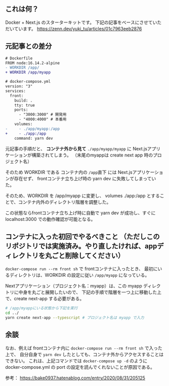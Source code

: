 ## これは何？
Docker + Next.js のスターターキットです。
下記の記事をベースにさせていただいています。
https://zenn.dev/yuki_tu/articles/01c7963eeb2876

## 元記事との差分

```diff
# Dockerfile
FROM node:16.14.2-alpine
- WORKDIR /app/
+ WORKDIR /app/myapp
```

```diff
# docker-compose.yml
version: "3"
services:
  front:
    build: .
    tty: true
    ports:
      - "3000:3000" # 開発用
      - "4000:4000" # 本番用
    volumes:
-     - ./app/myapp:/app
+     - ./app:/app
    command: yarn dev
```

元記事の手順だと、 **コンテナ外から見て** `./app/myapp/myapp` に Next.jsアプリケーションが構築されてしまう。
（末尾のmyappは create next app 時のプロジェクト名）

そのため WORKDIR である コンテナ内の `/app`直下 には Next.jsアプリケーションが存在せず、
frontコンテナ立ち上げ時の yarn dev に失敗してしまっていた。

そのため、WORKDIR を /app/myapp に変更し、
volumes ./app:/app とすることで、コンテナ内外のディレクトリ階層を調整した。

この状態ならfrontコンテナ立ち上げ時に自動で yarn dev が成功し、すぐに localhost:3000 での動作確認が可能となる。

## コンテナに入った初回でやるべきこと （ただしこのリポジトリでは実施済み。やり直したければ、appディレクトリを丸ごと削除してください）
`docker-compose run --rm front sh` で frontコンテナに入ったとき、
最初にいるディレクトリは、WORKDIR の設定に従い `/app/myapp` になっている。

Nextアプリケーション（プロジェクト名：myapp）は、この myapp ディレクトリに中身を丸ごと展開したいので、
下記の手順で階層を一つ上に移動した上で、create next-app する必要がある。

```bash
# /app/myappにいる状態から下記を実行
cd ../
yarn create next-app --typescript # プロジェクト名は myapp で入力
```

## 余談

なお、例えば frontコンテナ内に `docker-compose run --rm front sh` で入った上で、
自分自身で `yarn dev` したとしても、コンテナ外からアクセスすることはできない。
これは、上記コマンドでは `docker-compose up -d` のように docker-compose.yml の port の設定を読んでくれないことが原因である。

参考：
https://bake0937.hatenablog.com/entry/2020/08/31/205125


